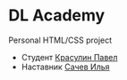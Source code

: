 # DL Academy
Personal HTML/CSS project
* Студент [Красулин Павел](https://t.me/krasulinpavel)
* Наставник [Сачев Илья](https://t.me/ilyasachev)